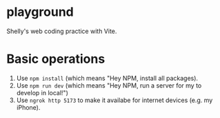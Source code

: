 # playground
Shelly's web coding practice with Vite. 

# Basic operations
1. Use `npm install` (which means "Hey NPM, install all packages).
2. Use `npm run dev` (which means "Hey NPM, run a server for my to develop in local!")
3. Use `ngrok http 5173` to make it availabe for internet devices (e.g. my iPhone).
